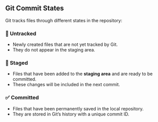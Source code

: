 ## Git Commit States

Git tracks files through different states in the repository:

### 📝 Untracked  
- Newly created files that are not yet tracked by Git.  
- They do not appear in the staging area.  

### 📌 Staged  
- Files that have been added to the **staging area** and are ready to be committed.  
- These changes will be included in the next commit.  

### ✅ Committed  
- Files that have been permanently saved in the local repository.  
- They are stored in Git’s history with a unique commit ID.  
